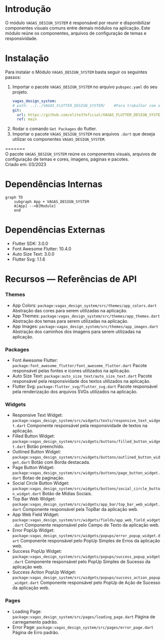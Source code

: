 # Introdução
O módulo `VAGAS_DESIGN_SYSTEM` é responsável por reunir e disponibilizar componentes visuais comuns entre demais módulos na aplicação. Este módulo reúne os componentes, arquivos de configuração de temas e responsividade.

# Instalação
Para instalar o Módulo `VAGAS_DESIGN_SYSTEM` basta seguir os seguintes passos:
1.	Importar o pacote `VAGAS_DESIGN_SYSTEM` no arquivo `pubspec.yaml` do seu projeto. 
    ``` yaml
    vagas_design_system:
    # path: ../../VAGAS_FLUTTER_DESIGN_SYSTEM/    #Para trabalhar com o pacote localmente.
    git:
      url: https://github.com/elite37oficial/VAGAS_FLUTTER_DESIGN_SYSTEM
      ref: main
    ```
2.	Rodar o comando `Get Packages` do flutter.
3.	Importar o pacote `VAGAS_DESIGN_SYSTEM` nos arquivos `.dart` que deseja utilizar os componentes `VAGAS_DESIGN_SYSTEM`.


=======  
O pacote `VAGAS_DESIGN_SYSTEM` reúne os componentes visuais, arquivos de configuração de temas e cores, imagens, páginas e pacotes.  
Criado em: 03/2023


Dependências Internas
=============================
```mermaid
graph TD
    subgraph App + VAGAS_DESIGN_SYSTEM
    A[App] -->B[Module]
    end
```
Dependências Externas
==========
* Flutter SDK: 3.0.0
* Font Awesome Flutter: 10.4.0
* Auto Size Text: 3.0.0
* Flutter Svg: 1.1.6

Recursos — Referências de API
========
### Themes
* App Colors: `package:vagas_design_system/src/themes/app_colors.dart` Abstração das cores para serem utilizadas na aplicação.
* App Themes: `package:vagas_design_system/src/themes/app_themes.dart` Abstração dos temas para serem utilizadas na aplicação.
* App Images: `package:vagas_design_system/src/themes/app_images.dart` Abstração dos caminhos dos imagens para serem utilizadas na aplicação.

### Packages
* Font Awesome Flutter: `package:font_awesome_flutter/font_awesome_flutter.dart` Pacote responsável pelas fontes e ícones utilizados na aplicação.
* Auto Size Text: `package:auto_size_text/auto_size_text.dart` Pacote responsável pela responsividade dos textos utilizados na aplicação.
* Flutter Svg: `package:flutter_svg/flutter_svg.dart` Pacote responsável pela renderização dos arquivos SVGs utilizados na aplicação.

### Widgets
* Responsive Text Widget: `package:vagas_design_system/src/widgets/texts/responsive_text_widget.dart` Componente responsável pela responsividade de textos na aplicação.
* Filled Button Widget: `package:vagas_design_system/src/widgets/buttons/filled_button_widget.dart` Botão preenchido.
* Outlined Button Widget: `package:vagas_design_system/src/widgets/buttons/outlined_button_widget.dart` Botão com Borda destacada.
* Page Button Widget: `package:vagas_design_system/src/widgets/buttons/page_button_widget.dart` Botao de paginação.
* Social Circle Button Widget: `package:vagas_design_system/src/widgets/buttons/social_circle_button_widget.dart` Botão de Mídias Sociais.
* Top Bar Web Widget: `package:vagas_design_system/src/widgets/app_bar/top_bar_web_widget.dart` Componente responsável pela TopBar da aplicação web.
* App Web Field Widget: `package:vagas_design_system/src/widgets/fields/app_web_field_widget.dart` Componente responsável pelo Campo de Texto da aplicação web.
* Error PopUp Widget: `package:vagas_design_system/src/widgets/popups/error_popup_widget.dart` Componente responsável pelo PopUp Simples de Erros da aplicação web.
* Success PopUp Widget: `package:vagas_design_system/src/widgets/popups/success_popup_widget.dart` Componente responsável pelo PopUp Simples de Sucesso da aplicação web.
* Success Action PopUp Widget: `package:vagas_design_system/src/widgets/popups/success_action_popup_widget.dart` Componente responsável pelo PopUp de Ação de Sucesso da aplicação web.

### Pages
* Loading Page: `package:vagas_design_system/src/pages/loading_page.dart` Página de carregamento padrão.
* Error Page: `package:vagas_design_system/src/pages/error_page.dart` Página de Erro padrão.